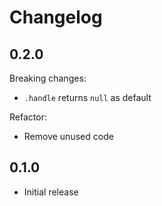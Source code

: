 # Changelog

## 0.2.0

Breaking changes:

* `.handle` returns `null` as default

Refactor:

* Remove unused code

## 0.1.0

* Initial release
